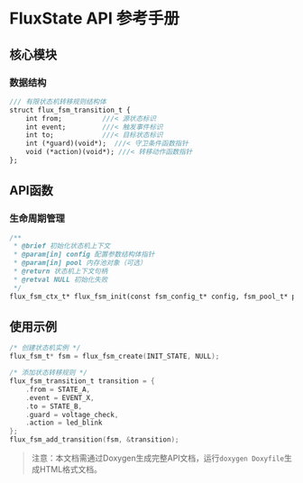 # FluxState API 参考手册

## 核心模块

### 数据结构
```doxygen
/// 有限状态机转移规则结构体
struct flux_fsm_transition_t {
    int from;          ///< 源状态标识
    int event;         ///< 触发事件标识
    int to;            ///< 目标状态标识
    int (*guard)(void*);  ///< 守卫条件函数指针
    void (*action)(void*); ///< 转移动作函数指针
};
```

## API函数

### 生命周期管理
```doxygen
/**
 * @brief 初始化状态机上下文
 * @param[in] config 配置参数结构体指针
 * @param[in] pool 内存池对象（可选）
 * @return 状态机上下文句柄
 * @retval NULL 初始化失败
 */
flux_fsm_ctx_t* flux_fsm_init(const fsm_config_t* config, fsm_pool_t* pool);
```

## 使用示例
```c
/* 创建状态机实例 */
flux_fsm_t* fsm = flux_fsm_create(INIT_STATE, NULL);

/* 添加状态转移规则 */
flux_fsm_transition_t transition = {
    .from = STATE_A,
    .event = EVENT_X,
    .to = STATE_B,
    .guard = voltage_check,
    .action = led_blink
};
flux_fsm_add_transition(fsm, &transition);
```

> 注意：本文档需通过Doxygen生成完整API文档，运行`doxygen Doxyfile`生成HTML格式文档。